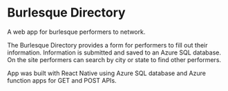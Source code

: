 # Burlesque Directory
A web app for burlesque performers to network.

The Burlesque Directory provides a form for performers to fill out their information. Information is submitted and saved to an Azure SQL database. On the site performers can search by city or state to find other performers.

App was built with React Native using Azure SQL database and Azure function apps for GET and POST APIs.
